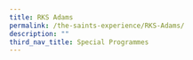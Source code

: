 ```yaml
---
title: RKS Adams
permalink: /the-saints-experience/RKS-Adams/
description: ""
third_nav_title: Special Programmes
---
```

